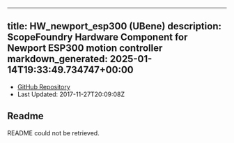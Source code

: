 
---
title: HW_newport_esp300 (UBene)
description: ScopeFoundry Hardware Component for Newport ESP300 motion controller
markdown_generated: 2025-01-14T19:33:49.734747+00:00
---
- [GitHub Repository](https://github.com/UBene/HW_newport_esp300)
- Last Updated: 2017-11-27T20:09:08Z
## Readme
README could not be retrieved.
